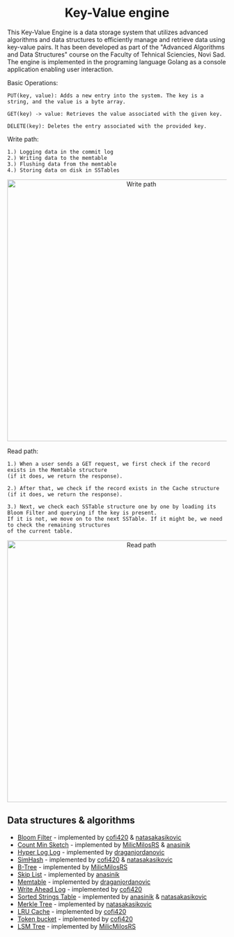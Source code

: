 <h1 align="center">Key-Value engine</h1>

This Key-Value Engine is a data storage system that utilizes advanced algorithms and data structures to efficiently manage and retrieve data using key-value pairs.
It has been developed as part of the "Advanced Algorithms and Data Structures" course on the Faculty of Tehnical Sciencies, Novi Sad.
The engine is implemented  in the programing language Golang as a console application enabling user interaction.

Basic Operations:

    PUT(key, value): Adds a new entry into the system. The key is a string, and the value is a byte array.

    GET(key) -> value: Retrieves the value associated with the given key.

    DELETE(key): Deletes the entry associated with the provided key.

Write path:

    1.) Logging data in the commit log
    2.) Writing data to the memtable
    3.) Flushing data from the memtable
    4.) Storing data on disk in SSTables

<p align="center">
  <img src="https://www.scnsoft.com/blog-pictures/business-intelligence/cassandra-performance-3.png" alt="Write path" width="600vw">
</p>

Read path:

    1.) When a user sends a GET request, we first check if the record exists in the Memtable structure 
    (if it does, we return the response).

    2.) After that, we check if the record exists in the Cache structure (if it does, we return the response).

    3.) Next, we check each SSTable structure one by one by loading its Bloom Filter and querying if the key is present. 
    If it is not, we move on to the next SSTable. If it might be, we need to check the remaining structures
    of the current table.

<p align="center">
  <img src="https://www.scnsoft.com/blog-pictures/business-intelligence/cassandra-performance-4.png" alt="Read path" width="600vw">
</p>



## Data structures & algorithms
- [Bloom Filter](https://www.geeksforgeeks.org/bloom-filters-introduction-and-python-implementation/) - implemented by [cofi420](https://github.com/cofi420) & [natasakasikovic](https://github.com/natasakasikovic)
- [Count Min Sketch](https://www.geeksforgeeks.org/count-min-sketch-in-java-with-examples/) - implemented by [MilicMilosRS](https://github.com/MilicMilosRS) & [anasinik](https://github.com/anasinik)
- [Hyper Log Log](https://www.geeksforgeeks.org/complete-tutorial-on-hyperloglog-in-redis/) - implemented by [draganjordanovic](https://github.com/draganjordanovic)
- [SimHash](https://sauravomar01.medium.com/sim-hash-detection-of-duplicate-texts-d5dc2ce2538a) - implemented by [cofi420](https://github.com/cofi420) & [natasakasikovic](https://github.com/natasakasikovic)
- [B-Tree](https://www.geeksforgeeks.org/introduction-of-b-tree-2/) - implemented by [MilicMilosRS](https://github.com/MilicMilosRS)
- [Skip List](https://www.geeksforgeeks.org/skip-list/) - implemented by [anasinik](https://github.com/anasinik)
- [Memtable](https://docs.datastax.com/en/cassandra-oss/3.0/cassandra/dml/dmlHowDataWritten.html) - implemented by [draganjordanovic](https://github.com/draganjordanovic)
- [Write Ahead Log](https://medium.com/@abhi18632/understanding-write-ahead-logs-in-distributed-systems-3b36892fa3ba) - implemented by [cofi420](https://github.com/cofi420)
- [Sorted Strings Table](https://opensource.docs.scylladb.com/stable/architecture/sstable/sstable3/sstables-3-data-file-format.html) - implemented by [anasinik](https://github.com/anasinik) & [natasakasikovic](https://github.com/natasakasikovic)
- [Merkle Tree](https://www.geeksforgeeks.org/introduction-to-merkle-tree/) - implemented by [natasakasikovic](https://github.com/natasakasikovic)
- [LRU Cache](https://www.geeksforgeeks.org/lru-cache-implementation/) - implemented by [cofi420](https://github.com/cofi420)
- [Token bucket](https://www.geeksforgeeks.org/token-bucket-algorithm/) - implemented by [cofi420](https://github.com/cofi420)
- [LSM Tree](https://www.scylladb.com/glossary/log-structured-merge-tree/) - implemented by [MilicMilosRS](https://github.com/MilicMilosRS)
